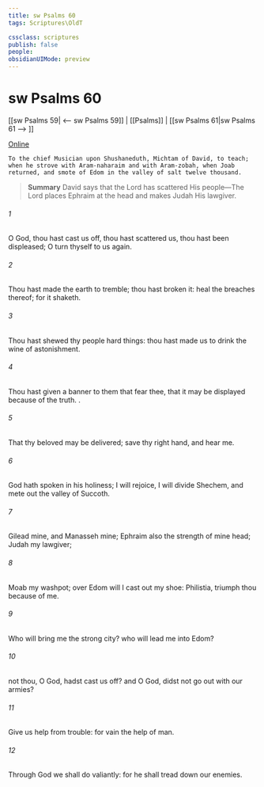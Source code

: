 ```yaml
---
title: sw Psalms 60
tags: Scriptures\OldT

cssclass: scriptures
publish: false
people:
obsidianUIMode: preview
---
```


# sw Psalms 60
[[sw Psalms 59| <-- sw Psalms 59]] | [[Psalms]] | [[sw Psalms 61|sw Psalms 61 --> ]]

[Online](https://churchofjesuschrist.org/study/scriptures/ot/ps/60?lang=eng)

```
To the chief Musician upon Shushaneduth, Michtam of David, to teach; when he strove with Aram-naharaim and with Aram-zobah, when Joab returned, and smote of Edom in the valley of salt twelve thousand.
```

> __Summary__
David says that the Lord has scattered His people—The Lord places Ephraim at the head and makes Judah His lawgiver.

###### 1 
O God, thou hast cast us off, thou hast scattered us, thou hast been displeased; O turn thyself to us again.

###### 2 
Thou hast made the earth to tremble; thou hast broken it: heal the breaches thereof; for it shaketh.

###### 3 
Thou hast shewed thy people hard things: thou hast made us to drink the wine of astonishment.

###### 4 
Thou hast given a banner to them that fear thee, that it may be displayed because of the truth. .

###### 5 
That thy beloved may be delivered; save  thy right hand, and hear me.

###### 6 
God hath spoken in his holiness; I will rejoice, I will divide Shechem, and mete out the valley of Succoth.

###### 7 
Gilead  mine, and Manasseh  mine; Ephraim also  the strength of mine head; Judah  my lawgiver;

###### 8 
Moab  my washpot; over Edom will I cast out my shoe: Philistia, triumph thou because of me.

###### 9 
Who will bring me  the strong city? who will lead me into Edom?

###### 10 
 not thou, O God,  hadst cast us off? and  O God,  didst not go out with our armies?

###### 11 
Give us help from trouble: for vain  the help of man.

###### 12 
Through God we shall do valiantly: for he  shall tread down our enemies.


